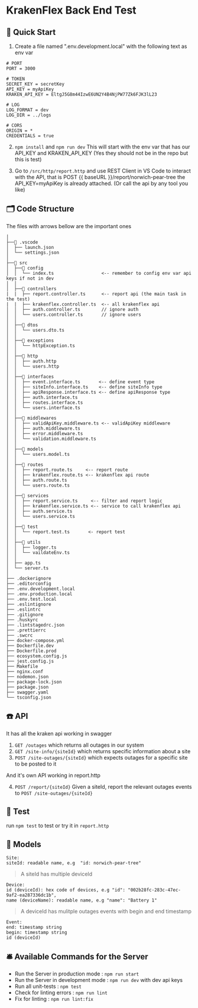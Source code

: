 # KrakenFlex Back End Test

## 🚀 Quick Start

1. Create a file named ".env.development.local" with the following text as env var 

```
# PORT
PORT = 3000

# TOKEN
SECRET_KEY = secretKey
API_KEY = myApiKey
KRAKEN_API_KEY = EltgJ5G8m44IzwE6UN2Y4B4NjPW77Zk6FJK3lL23

# LOG
LOG_FORMAT = dev
LOG_DIR = ../logs

# CORS
ORIGIN = *
CREDENTIALS = true
```

2. `npm install` and `npm run dev` This will start with the env var that has our API_KEY and KRAKEN_API_KEY (Yes they should not be in the repo but this is test)

3. Go to `/src/http/report.http` and use REST Client in VS Code to interact with the API, that is POST {{ baseURL }}/report/norwich-pear-tree the API_KEY=myApiKey is already attached. (Or call the api by any tool you like) 


## 🗂 Code Structure 

The files with arrows bellow are the important ones 


```
│
├──📂 .vscode
│  ├── launch.json
│  └── settings.json
│
├──📂 src
│  ├──📂 config
│  │  └── index.ts                  <-- remember to config env var api keys if not in dev
│  │
│  ├──📂 controllers
|  |  ├── report.controller.ts      <-- report api (the main task in the test)
|  |  ├── krakenflex.controller.ts  <-- all krakenflex api 
│  │  ├── auth.controller.ts        // ignore auth
│  │  └── users.controller.ts       // ignore users
│  │
│  ├──📂 dtos
│  │  └── users.dto.ts
│  │
│  ├──📂 exceptions
│  │  └── httpException.ts
│  │
│  ├──📂 http
│  │  ├── auth.http
│  │  └── users.http
│  │
│  ├──📂 interfaces
│  │  ├── event.interface.ts       <-- define event type
│  │  ├── siteInfo.interface.ts    <-- define siteInfo type
│  │  ├── apiResponse.interface.ts <-- define apiResponse type
│  │  ├── auth.interface.ts
│  │  ├── routes.interface.ts
│  │  └── users.interface.ts
│  │
│  ├──📂 middlewares
│  │  ├── validApiKey.middleware.ts <-- validApiKey middleware
│  │  ├── auth.middleware.ts
│  │  ├── error.middleware.ts
│  │  └── validation.middleware.ts
│  │
│  ├──📂 models
│  │  └── users.model.ts
│  │
│  ├──📂 routes
│  │  ├── report.route.ts     <-- report route
│  │  ├── krakenflex.route.ts <-- krakenflex api route
│  │  ├── auth.route.ts
│  │  └── users.route.ts
│  │
│  ├──📂 services
│  │  ├── report.service.ts     <-- filter and report logic
│  │  ├── krakenflex.service.ts <-- service to call krakenflex api
│  │  ├── auth.service.ts
│  │  └── users.service.ts
│  │
│  ├──📂 test
│  │  └── report.test.ts       <- report test 
│  │
│  ├──📂 utils
│  │  ├── logger.ts
│  │  └── vaildateEnv.ts
│  │
│  ├── app.ts
│  └── server.ts
│
├── .dockerignore
├── .editorconfig
├── .env.development.local
├── .env.production.local
├── .env.test.local
├── .eslintignore
├── .eslintrc
├── .gitignore
├── .huskyrc
├── .lintstagedrc.json
├── .prettierrc
├── .swcrc
├── docker-compose.yml
├── Dockerfile.dev
├── Dockerfile.prod
├── ecosystem.config.js
├── jest.config.js
├── Makefile
├── nginx.conf
├── nodemon.json
├── package-lock.json
├── package.json
├── swagger.yaml
└── tsconfig.json
```

## ☎️ API

It has all the kraken api working in swagger

1. `GET /outages` which returns all outages in our system
2. `GET /site-info/{siteId}` which returns specific information about a site
3. `POST /site-outages/{siteId}` which expects outages for a specific site to be posted to it


And it's own API working in report.http

4. `POST /report/{siteId}` Given a siteId, report the relevant outages events to `POST /site-outages/{siteId}`

## 🧪 Test

run `npm test` to test or try it in `report.http` 

## 🥡 Models

```
Site:
siteId: readable name, e.g  "id: norwich-pear-tree"
```
> A siteId has multiple deviceId
```
Device:
id (deviceId): hex code of devices, e.g "id": "002b28fc-283c-47ec-9af2-ea287336dc1b", 
name (deviceName): readable name, e.g "name": "Battery 1"
```
> A deviceId has mulitple outages events with begin and end timestamp 
```
Event:
end: timestamp string
begin: timestamp string
id (deviceId)
```

## 🛎 Available Commands for the Server

- Run the Server in production mode : `npm run start`
- Run the Server in development mode : `npm run dev` with dev api keys
- Run all unit-tests : `npm test` 
- Check for linting errors : `npm run lint`
- Fix for linting : `npm run lint:fix`
